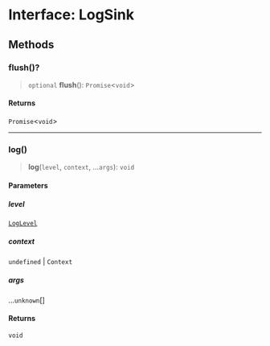 # Interface: LogSink

## Methods

### flush()?

> `optional` **flush**(): `Promise`\<`void`\>

#### Returns

`Promise`\<`void`\>

***

### log()

> **log**(`level`, `context`, ...`args`): `void`

#### Parameters

##### level

[`LogLevel`](../type-aliases/LogLevel.md)

##### context

`undefined` | `Context`

##### args

...`unknown`[]

#### Returns

`void`
